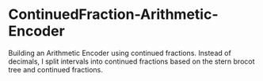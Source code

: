 # ContinuedFraction-Arithmetic-Encoder
Building an Arithmetic Encoder using continued fractions. Instead of decimals, I split intervals into continued fractions based on the stern brocot tree and continued fractions.
